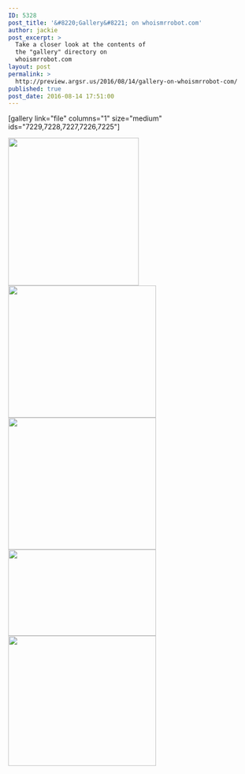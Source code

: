 ```yaml
---
ID: 5328
post_title: '&#8220;Gallery&#8221; on whoismrrobot.com'
author: jackie
post_excerpt: >
  Take a closer look at the contents of
  the "gallery" directory on
  whoismrrobot.com
layout: post
permalink: >
  http://preview.argsr.us/2016/08/14/gallery-on-whoismrrobot-com/
published: true
post_date: 2016-08-14 17:51:00
---
```

[gallery link="file" columns="1" size="medium" ids="7229,7228,7227,7226,7225"]

<img class="alignnone size-medium wp-image-7229" src="http://45.76.169.35/wp-content/uploads/wimr.com_0004s_0000s_0007_gallery_05.jpg.png-265x300.png" alt="" width="265" height="300" />

<img class="alignnone size-medium wp-image-7228" src="http://45.76.169.35/wp-content/uploads/wimr.com_0004s_0000s_0006_gallery_04.jpg.png-300x268.png" alt="" width="300" height="268" />

<img class="alignnone size-medium wp-image-7227" src="http://45.76.169.35/wp-content/uploads/wimr.com_0004s_0000s_0005_gallery_03.jpg.png-300x268.png" alt="" width="300" height="268" />

<img class="alignnone size-medium wp-image-7226" src="http://45.76.169.35/wp-content/uploads/wimr.com_0004s_0000s_0004_gallery_02.gif.png-300x175.png" alt="" width="300" height="175" />

<img class="alignnone size-medium wp-image-7225" src="http://45.76.169.35/wp-content/uploads/wimr.com_0004s_0000s_0003_gallery_01.jpg.png-300x264.png" alt="" width="300" height="264" />